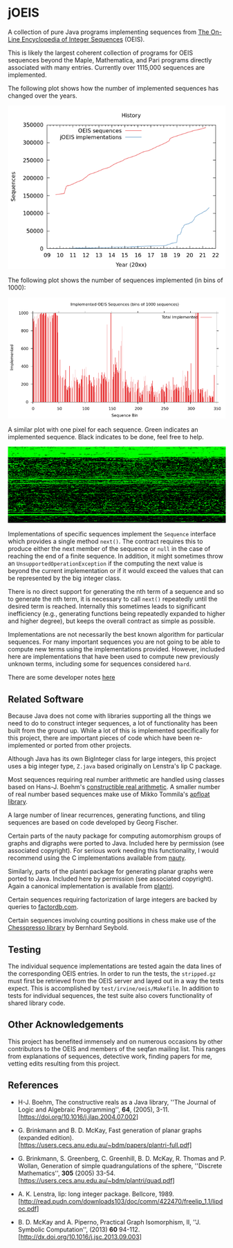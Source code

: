 jOEIS
=====

A collection of pure Java programs implementing sequences from [The
On-Line Encyclopedia of Integer Sequences](https://oeis.org/) (OEIS).

This is likely the largest coherent collection of programs for OEIS
sequences beyond the Maple, Mathematica, and Pari programs directly
associated with many entries.  Currently over 1115,000 sequences are
implemented.

The following plot shows how the number of implemented sequences has
changed over the years.

![history-plot](doc/oeis-history.png)

The following plot shows the number of sequences implemented (in bins
of 1000):

![done-plot](doc/oeis-done.png)

A similar plot with one pixel for each sequence. Green indicates an
implemented sequence. Black indicates to be done, feel free to help.

![implemented-plot](doc/oeis-implemented.png)

Implementations of specific sequences implement the ```Sequence```
interface which provides a single method ```next()```.  The contract
requires this to produce either the next member of the sequence or
```null``` in the case of reaching the end of a finite sequence.  In
addition, it might sometimes throw an
``UnsupportedOperationException`` if the computing the next value is
beyond the current implementation or if it would exceed the values
that can be represented by the big integer class.

There is no direct support for generating the nth term of a sequence
and so to generate the nth term, it is necessary to call ```next()```
repeatedly until the desired term is reached.  Internally this
sometimes leads to significant inefficiency (e.g., generating functions
being repeatedly expanded to higher and higher degree), but keeps the
overall contract as simple as possible.

Implementations are not necessarily the best known algorithm for
particular sequences.  For many important sequences you are not going
to be able to compute new terms using the implementations provided.
However, included here are implementations that have been used to
compute new previously unknown terms, including some for sequences
considered ```hard```.

There are some developer notes [here](doc/developer.md)

Related Software
----------------

Because Java does not come with libraries supporting all the things we
need to do to construct integer sequences, a lot of functionality has
been built from the ground up.  While a lot of this is implemented
specifically for this project, there are important pieces of code
which have been re-implemented or ported from other projects.

Although Java has its own BigInteger class for large integers, this
project uses a big integer type, ```Z.java``` based originally on
Lenstra's lip C package.

Most sequences requiring real number arithmetic are handled using
classes based on Hans-J. Boehm's [constructible real
arithmetic](http://www.hboehm.info/crcalc/CRCalc.html).  A smaller
number of real number based sequences make use of Mikko Tommila's
[apfloat library](http://www.apfloat.org/apfloat_java/).

A large number of linear recurrences, generating functions, and tiling
sequences are based on code developed by Georg Fischer.

Certain parts of the nauty package for computing automorphism groups
of graphs and digraphs were ported to Java.  Included here by
permission (see associated copyright).  For serious work needing this
functionality, I would recommend using the C implementations available
from [nauty](http://users.cecs.anu.edu.au/~bdm/nauty/).

Similarly, parts of the plantri package for generating planar graphs
were ported to Java. Included here by permission (see associated
copyright).  Again a canonical implementation is available from
[plantri](https://users.cecs.anu.edu.au/~bdm/plantri/).

Certain sequences requiring factorization of large integers are backed
by queries to [factordb.com](http://factordb.com).

Certain sequences involving counting positions in chess make use of
the [Chesspresso library](http://www.chesspresso.org/) by Bernhard
Seybold.

Testing
-------

The individual sequence implementations are tested again the data
lines of the corresponding OEIS entries. In order to run the tests,
the ```stripped.gz``` must first be retrieved from the OEIS server and
layed out in a way the tests expect.  This is accomplished by
```test/irvine/oeis/Makefile```.  In addition to tests for individual
sequences, the test suite also covers functionality of shared library
code.

Other Acknowledgements
----------------------

This project has benefited immensely and on numerous occasions by
other contributors to the OEIS and members of the seqfan mailing list.
This ranges from explanations of sequences, detective work, finding
papers for me, vetting edits resulting from this project.

References
----------

* H-J. Boehm, The constructive reals as a Java library, ''The Journal
  of Logic and Algebraic Programming'', **64**, (2005),
  3-11. [https://doi.org/10.1016/j.jlap.2004.07.002]

* G. Brinkmann and B. D. McKay, Fast generation of planar graphs
  (expanded
  edition). [https://users.cecs.anu.edu.au/~bdm/papers/plantri-full.pdf]

* G. Brinkmann, S. Greenberg, C. Greenhill, B. D. McKay, R. Thomas and
  P. Wollan, Generation of simple quadrangulations of the sphere,
  ''Discrete Mathematics'', **305** (2005)
  33-54. [https://users.cecs.anu.edu.au/~bdm/plantri/quad.pdf]

* A. K. Lenstra, lip: long integer package. Bellcore,
  1989. [http://read.pudn.com/downloads103/doc/comm/422470/freelip_1.1/lipdoc.pdf]

* B. D. McKay and A. Piperno, Practical Graph Isomorphism, II,
  ''J. Symbolic Computation'', (2013) **60**
  94-112. [http://dx.doi.org/10.1016/j.jsc.2013.09.003]

